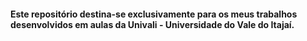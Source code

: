 #### Este repositório destina-se exclusivamente para os meus trabalhos desenvolvidos em aulas da Univali - Universidade do Vale do Itajaí.

